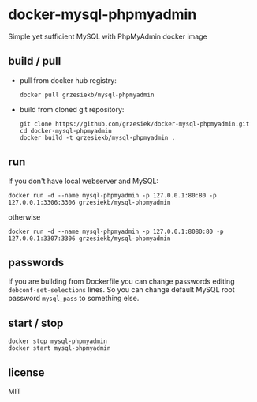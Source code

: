 # docker-mysql-phpmyadmin

Simple yet sufficient MySQL with PhpMyAdmin docker image

## build / pull

  * pull from docker hub registry:

        docker pull grzesiekb/mysql-phpmyadmin

  * build from cloned git repository:
    
        git clone https://github.com/grzesiek/docker-mysql-phpmyadmin.git
        cd docker-mysql-phpmyadmin
        docker build -t grzesiekb/mysql-phpmyadmin .

## run

If you don't have local webserver and MySQL:

    docker run -d --name mysql-phpmyadmin -p 127.0.0.1:80:80 -p 127.0.0.1:3306:3306 grzesiekb/mysql-phpmyadmin

otherwise

    docker run -d --name mysql-phpmyadmin -p 127.0.0.1:8080:80 -p 127.0.0.1:3307:3306 grzesiekb/mysql-phpmyadmin

## passwords

If you are building from Dockerfile you can change passwords editing `debconf-set-selections` lines.
So you can change default MySQL root password `mysql_pass` to something else.

## start / stop

    docker stop mysql-phpmyadmin
    docker start mysql-phpmyadmin

## license

MIT
